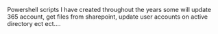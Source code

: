Powershell scripts I have created throughout the years some will update 365 account, get files from sharepoint, update user accounts on active directory ect ect....
